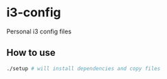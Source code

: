 # i3-config

Personal i3 config files

## How to use

```sh
./setup # will install dependencies and copy files
```
